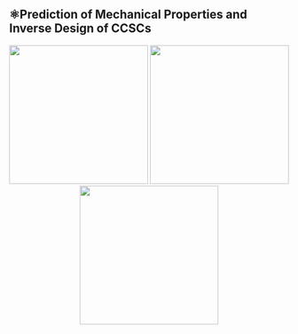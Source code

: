 ## ⚛️Prediction of Mechanical Properties and Inverse Design of CCSCs
<div align=center>
  <img width="250" src="https://github.com/AshenOneme/CCSC-Prediction-Inverse-Design/blob/main/Chart/Gif0.gif"/>
  <img width="250" src="https://github.com/AshenOneme/CCSC-Prediction-Inverse-Design/blob/main/Chart/Gif2.gif"/>
  <img width="250" src="https://github.com/AshenOneme/CCSC-Prediction-Inverse-Design/blob/main/Chart/Gif1.gif"/>
</div><br>
